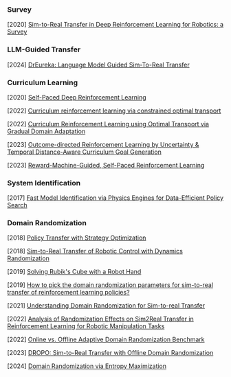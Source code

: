 ### Survey

[2020] [Sim-to-Real Transfer in Deep Reinforcement Learning for Robotics: a Survey](https://arxiv.org/abs/2009.13303)



### LLM-Guided Transfer

[2024] [DrEureka: Language Model Guided Sim-To-Real Transfer](https://eureka-research.github.io/dr-eureka/)



### Curriculum Learning

[2020] [Self-Paced Deep Reinforcement Learning](https://arxiv.org/abs/2004.11812)

[2022] [Curriculum reinforcement learning via constrained optimal transport](https://proceedings.mlr.press/v162/klink22a/klink22a.pdf)

[2022] [Curriculum Reinforcement Learning using Optimal Transport via Gradual Domain Adaptation](https://arxiv.org/abs/2210.10195)

[2023] [Outcome-directed Reinforcement Learning by Uncertainty & Temporal Distance-Aware Curriculum Goal Generation](https://arxiv.org/abs/2301.11741)

[2023] [Reward-Machine-Guided, Self-Paced Reinforcement Learning](https://arxiv.org/abs/2305.16505)



### System Identification

[2017] [Fast Model Identification via Physics Engines for Data-Efficient Policy Search](https://arxiv.org/abs/1710.08893)



### Domain Randomization

[2018] [Policy Transfer with Strategy Optimization](https://arxiv.org/abs/1810.05751)

[2018] [Sim-to-Real Transfer of Robotic Control with Dynamics Randomization](https://arxiv.org/abs/1710.06537)

[2019] [Solving Rubik's Cube with a Robot Hand](https://arxiv.org/abs/1910.07113)

[2019] [How to pick the domain randomization parameters for sim-to-real transfer of reinforcement learning policies?](https://arxiv.org/abs/1903.11774)

[2021] [Understanding Domain Randomization for Sim-to-real Transfer](https://arxiv.org/abs/2110.03239)

[2022] [Analysis of Randomization Effects on Sim2Real Transfer in Reinforcement Learning for Robotic Manipulation Tasks](https://arxiv.org/abs/2206.06282)

[2022] [Online vs. Offline Adaptive Domain Randomization Benchmark](https://arxiv.org/abs/2206.14661)

[2023] [DROPO: Sim-to-Real Transfer with Offline Domain Randomization](https://arxiv.org/abs/2201.08434)

[2024] [Domain Randomization via Entropy Maximization](https://arxiv.org/abs/2311.01885)